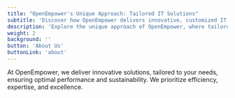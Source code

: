 ```yaml
---
title: "OpenEmpower's Unique Approach: Tailored IT Solutions"
subtitle: 'Discover how OpenEmpower delivers innovative, customized IT solutions focused on performance, sustainability, and excellence.'
description: 'Explore the unique approach of OpenEmpower, where tailored IT solutions meet efficiency, expertise, and sustainability to drive your business forward.'
weight: 2
background: ''
button: 'About Us'
buttonLink: 'about'
---
```


At OpenEmpower, we deliver innovative solutions, tailored to your needs, ensuring optimal performance and sustainability. We prioritize efficiency, expertise, and excellence.
